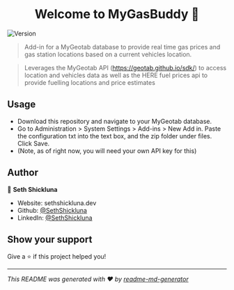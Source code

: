 <h1 align="center">Welcome to MyGasBuddy 👋</h1>
<p>
  <img alt="Version" src="https://img.shields.io/badge/version-1-blue.svg?cacheSeconds=2592000" />
</p>

> Add-in for a MyGeotab database to provide real time gas prices and gas station locations based on a current vehicles location.

> Leverages the MyGeotab API (https://geotab.github.io/sdk/) to access location and vehicles data as well as the HERE fuel prices api to provide fuelling locations and price estimates 
## Usage


* Download this repository and navigate to your MyGeotab database. 
* Go to Administration > System Settings > Add-ins > New Add in. Paste the configuration txt into the text box, and the zip folder under files. Click Save. 
* (Note, as of right now, you will need your own API key for this) 


## Author

👤 **Seth Shickluna**

* Website: sethshickluna.dev
* Github: [@SethShickluna](https://github.com/SethShickluna)
* LinkedIn: [@SethShickluna](https://linkedin.com/in/SethShickluna)

## Show your support

Give a ⭐️ if this project helped you!

***
_This README was generated with ❤️ by [readme-md-generator](https://github.com/kefranabg/readme-md-generator)_